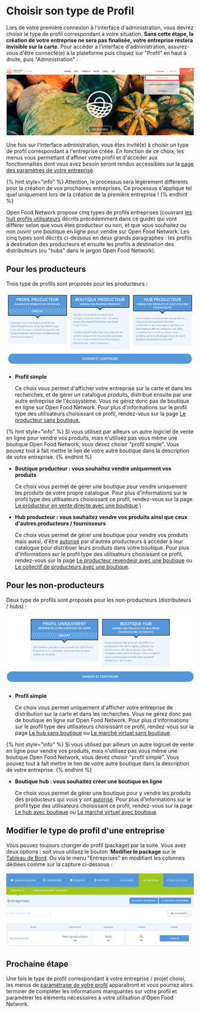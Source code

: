 # Choisir son type de Profil

Lors de votre première connexion à l'interface d'administration, vous devrez choisir le type de profil correspondant à votre situation. **Sans cette étape, la création de votre entreprise ne sera pas finalisée, votre entreprise restera invisible sur la carte.** Pour accéder à l'interface d'administration, assurez-vous d'être connecté(e) à la plateforme puis cliquez sur "Profil" en haut à droite, puis "Administration" :&#x20;

![](<../../.gitbook/assets/image (68) (1) (1) (1) (1).png>)

Une fois sur l'interface administration, vous êtes invité(e) à choisir un type de profil correspondant à l'entreprise créée. En fonction de ce choix, les menus vous permettant d'affiner votre profil et d'accéder aux fonctionnalités dont vous avez besoin seront rendus accessibles sur la [page des paramètres de votre entreprise](broken-reference).&#x20;

{% hint style="info" %}
Attention, le processus sera légèrement différents pour la création de vos prochaines entreprises. Ce processus s'applique tel quel uniquement lors de la création de la première entreprise !
{% endhint %}

Open Food Network propose cinq types de profils entreprises (couvrant [les huit profils utilisateurs](broken-reference) décrits précédemment dans ce guide) qui vont différer selon que vous êtes producteur ou non, et que vous souhaitez ou non ouvrir une boutique en ligne pour vendre sur Open Food Network. Les cinq types sont décrits ci-dessous en deux grands paragraphes : les profils à destination des producteurs et ensuite les profils à destination des distributeurs (ou "hubs" dans le jargon Open Food Network).

## Pour les producteurs

Trois type de profils sont proposés pour les producteurs :&#x20;

![](<../../.gitbook/assets/image (42) (1) (1) (1).png>)

*   **Profil simple**&#x20;

    Ce choix vous permet d'afficher votre entreprise sur la carte et dans les recherches, et de gérer un catalogue produits, distribué ensuite par une autre entreprise de l'écosystème. Vous ne gérez donc pas de boutique en ligne sur Open Food Network. Pour plus d'informations sur le profil type des utilisateurs choisissant ce profil, rendez-vous sur la page [Le producteur sans boutique.](broken-reference)

{% hint style="info" %}
Si vous utilisez par ailleurs un autre logiciel de vente en ligne pour vendre vos produits, mais n'utilisez pas vous même une boutique Open Food Network, vous devez choisir "profil simple". Vous pouvez tout à fait mettre le lien de votre autre boutique dans la description de votre entreprise.
{% endhint %}

*   **Boutique producteur : vous souhaitez vendre uniquement vos produits**&#x20;

    Ce choix vous permet de gérer une boutique pour vendre uniquement les produits de votre propre catalogue. Pour plus d'informations sur le profil type des utilisateurs choisissant ce profil, rendez-vous sur la page [Le producteur en vente directe avec une boutique](broken-reference).\

*   **Hub producteur : vous souhaitez vendre vos produits ainsi que ceux d'autres producteurs / fournisseurs**&#x20;

    Ce choix vous permet de gérer une boutique pour vendre vos produits mais aussi, d'être [autorisé](broken-reference) par d'autres producteurs à accéder à leur catalogue pour distribuer leurs produits dans votre boutique. Pour plus d'informations sur le profil type des utilisateurs choisissant ce profil, rendez-vous sur la page [Le producteur revendeur avec une boutique](broken-reference) ou [Le collectif de producteurs avec une boutique](broken-reference).

## Pour les non-producteurs

Deux type de profils sont proposés pour les non-producteurs (distributeurs / hubs) :&#x20;

![](<../../.gitbook/assets/image (55) (1) (1) (1).png>)

*   **Profil simple**&#x20;

    Ce choix vous permet uniquement d'afficher votre entreprise de distribution sur la carte et dans les recherches. Vous ne gérez donc pas de boutique en ligne sur Open Food Network. Pour plus d'informations sur le profil type des utilisateurs choisissant ce profil, rendez-vous sur la page [Le hub sans boutique](broken-reference) ou [Le marché virtuel sans boutique](broken-reference).

{% hint style="info" %}
Si vous utilisez par ailleurs un autre logiciel de vente en ligne pour vendre vos produits, mais n'utilisez pas vous même une boutique Open Food Network, vous devez choisir "profil simple". Vous pouvez tout à fait mettre le lien de votre autre boutique dans la description de votre entreprise.
{% endhint %}

*   **Boutique hub : vous souhaitez créer une boutique en ligne**&#x20;

    Ce choix vous permet de gérer une boutique pour y vendre les produits des producteurs qui vous y ont [autorisé](broken-reference). Pour plus d'informations sur le profil type des utilisateurs choisissant ce profil, rendez-vous sur la page [Le hub avec boutique](broken-reference) ou [Le marché virtuel avec boutique](broken-reference).

## Modifier le type de profil d'une entreprise

Vous pouvez toujours changer de profil (package) par la suite. Vous avez deux options : soit vous utilisez le bouton ‘**Modifier le package** sur le [Tableau de Bord](broken-reference). Ou via le menu "Entreprises" en modifiant les colonnes dédiées comme sur la capture ci-dessous :&#x20;

![](<../../.gitbook/assets/image (36) (1) (1).png>)

## Prochaine étape

Une fois le type de profil correspondant à votre entreprise / projet choisi, les menus de [paramétrage de votre profil](enterprise-settings.md) apparaîtront et vous pourrez alors terminer de compléter les informations manquantes sur votre profil et paramétrer les éléments nécessaires à votre utilisation d'Open Food Network.&#x20;

